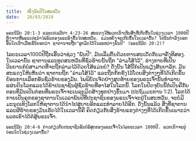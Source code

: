```yaml
---
title:  ໜຶ່ງພັນປີໃນສະຫວັນ
date:   26/03/2019
---
```


`ພຣະນິມິດ 20:1-3 ແລະເຢເລມີຢາ 4:23-26 ສະແດງໃຫ້ພວກເຮົາເຫັນສິ່ງທີ່ເກີດຂຶ້ນໃນຊ່ວງເວລາ 1000ປີ ຫຼັງຈາກທີ່ພຣະເຢຊູນຳໄພ່ພົນຂອງພຣະອົງຂຶ້ນໄປສະຫວັນ. ແມ່ນຫຍັງຈະເກີດຂຶ້ນໃນເວລານັ້ນ? ໂຢຮັນກຳລັງບອກອັນໃດເຮົາເມື່ອເພິ່ນບອກວ່າ ຊາຕານຈະຖືກ"ຜູກມັດໄວ້ໃນລະຫວ່າງພັນປີ" (ພຣະນິມິດ 20:2)?`

ໄລຍະເວລາ1000ປີຖືກເອີ້ນວ່າຊ່ວງ "ພັນປີ". ມັນເລີ່ມຕົ້ນດ້ວຍການສະເດັດກັບມາຄັ້ງທີສອງ. ໃນເວລານັ້ນ ຊາຕານແລະທູດສະຫວັນທີ່ຊົ່ວຮ້າຍນັ້ນຖືກ "ລ່າມໂສ້ໄວ້". ຮ່າງກາຍທີ່ເປັນວິນຍານກໍບໍ່ສາມາດທີ່ຈະຖືກລ່າມໄວ້ດ້ວຍໂສ້ແມ່ນບໍ? ດັ່ງນັ້ນ ໂສ້ນີ້ກໍເປັນພຽງສັນຍາລັກ. ມັນສະແດງໃຫ້ເຫັນວ່າ ຊາຕານຖືກ "ລ່າມໂສ້ໄວ້" ແລະຖືກກັກຂັງໄວ້ໂດຍສິ່ງຕ່າງໆທີ່ໄດ້ເກີດຂຶ້ນຍ້ອນການເລືອກອັນຊົ່ວຮ້າຍຂອງມັນ. ໄພພິບັດເຈັດຢ່າງສຸດທ້າຍຂອງພຣະເຈົ້ານັ້ນທຳລາຍແຜ່ນດິນໂລກແລະໄດ້ຂ້າປະຊາຊົນຜູ້ຊົ່ວຮ້າຍທີ່ອາໄສໃນໂລກນີ້. ໂລກໃນປັດຈຸບັນນີ້ກໍເປັນຄືກັບຕອນທີ່ມັນເປັນກ່ອນທີ່ພຣະເຈົ້າຈະເນລະມິດສ້າງທຸກຢ່າງຂຶ້ນມາ (ປະຖົມມະການ 1:2). ໂລກໄດ້ກາຍເປັນຄຸກຂອງຊາຕານໃນເວລາພັນປີທີ່ປະຊາຊົນຂອງພຣະເຈົ້າຈະຢູ່ໃນສະຫວັນ. ຈະບໍ່ມີມະນຸດເທິງໂລກໃຫ້ຊາຕານໄດ້ນຳໄປສູ່ບາບອີກແລະທຳລາຍໄດ້ອີກ. ດັ່ງນັ້ນແລ້ວ ສິ່ງທີ່ຊາຕານແລະຜີຮ້າຍຂອງມັນເຮັດໄດ້ໃນເວລານີ້ຄື ຄິດກ່ຽວກັບສິ່ງຮ້າຍແຮງຕ່າງໆທີ່ໄດ້ເກີດຂຶ້ນເພາະວ່າພວກເຂົາໄດ້ຕໍ່ສູ້ພຣະເຈົ້າ.

`ພຣະນິມິດ 20:4-6 ກ່າວກ່ຽວກັບປະຊາຊົນອັນບໍຣິສຸດຂອງພຣະເຈົ້າໃນໄລຍະເວລາ 1000ປີ. ພວກເຂົາຈະຢູ່ບ່ອນໃດໃນຊ່ວງເວລານັ້ນ?`